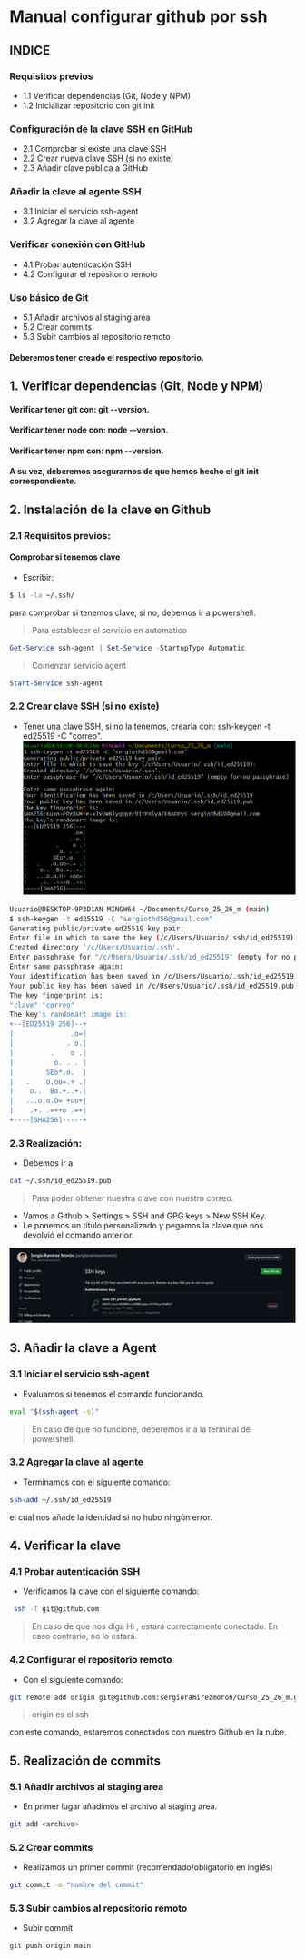 # Manual configurar github por ssh

## INDICE

### Requisitos previos

- 1.1 Verificar dependencias (Git, Node y NPM)
- 1.2 Inicializar repositorio con git init

### Configuración de la clave SSH en GitHub

- 2.1 Comprobar si existe una clave SSH
- 2.2 Crear nueva clave SSH (si no existe)
- 2.3 Añadir clave pública a GitHub

### Añadir la clave al agente SSH

- 3.1 Iniciar el servicio ssh-agent
- 3.2 Agregar la clave al agente

### Verificar conexión con GitHub

- 4.1 Probar autenticación SSH
- 4.2 Configurar el repositorio remoto

### Uso básico de Git

- 5.1 Añadir archivos al staging area
- 5.2 Crear commits
- 5.3 Subir cambios al repositorio remoto

#### Deberemos tener creado el respectivo repositorio.

## 1. Verificar dependencias (Git, Node y NPM)

#### Verificar tener git con: git --version.

#### Verificar tener node con: node --version.

#### Verificar tener npm con: npm --version.

#### A su vez, deberemos asegurarnos de que hemos hecho el git init correspondiente.

## 2. Instalación de la clave en Github

### 2.1 Requisitos previos:

#### Comprobar si tenemos clave

- Escribir:

```bash
$ ls -la ~/.ssh/
```

para comprobar si tenemos clave, si no, debemos ir a powershell.

> Para establecer el servicio en automatico

```powershell
Get-Service ssh-agent | Set-Service -StartupType Automatic
```

> Comenzar servicio agent

```powershell
Start-Service ssh-agent
```

### 2.2 Crear clave SSH (si no existe)

- Tener una clave SSH, si no la tenemos, crearla con: ssh-keygen -t ed25519 -C "correo".
  ![imagen ssh](/img/keygen.png)

```bash
Usuario@DESKTOP-9P3D1AN MINGW64 ~/Documents/Curso_25_26_m (main)
$ ssh-keygen -t ed25519 -C "sergiothd50@gmail.com"
Generating public/private ed25519 key pair.
Enter file in which to save the key (/c/Users/Usuario/.ssh/id_ed25519):
Created directory '/c/Users/Usuario/.ssh'.
Enter passphrase for "/c/Users/Usuario/.ssh/id_ed25519" (empty for no passphrase):
Enter same passphrase again:
Your identification has been saved in /c/Users/Usuario/.ssh/id_ed25519
Your public key has been saved in /c/Users/Usuario/.ssh/id_ed25519.pub
The key fingerprint is:
"clave" "correo"
The key's randomart image is:
+--[ED25519 256]--+
|              .o=|
|             . o.|
|         .    o .|
|          o. . . |
|        SEo*.o.  |
|   .   .o.oo=.+ .|
|    o..  Bo.+..+.|
|   ...o.o.O= +oo+|
|    .+. .=++o .=+|
+----[SHA256]-----+

```

### 2.3 Realización:

- Debemos ir a

```bash
cat ~/.ssh/id_ed25519.pub
```

> Para poder obtener nuestra clave con nuestro correo.

- Vamos a Github > Settings > SSH and GPG keys > New SSH Key.
- Le ponemos un título personalizado y pegamos la clave que nos devolvió el comando anterior.

![imagen ssh](/img/keygit.png)

## 3. Añadir la clave a Agent

### 3.1 Iniciar el servicio ssh-agent

- Evaluamos si tenemos el comando funcionando.

```bash
eval "$(ssh-agent -s)"
```

> En caso de que no funcione, deberemos ir a la terminal de powershell.

### 3.2 Agregar la clave al agente

- Terminamos con el siguiente comando:

```bash
ssh-add ~/.ssh/id_ed25519
```

el cual nos añade la identidad si no hubo ningún error.

## 4. Verificar la clave

### 4.1 Probar autenticación SSH

- Verificamos la clave con el siguiente comando:

```bash
 ssh -T git@github.com
```

> En caso de que nos diga Hi <usuario>, estará correctamente conectado. En caso contrario, no lo estará.

### 4.2 Configurar el repositorio remoto

- Con el siguiente comando:

```bash
git remote add origin git@github.com:sergioramirezmoron/Curso_25_26_m.git
```

> origin es el ssh

con este comando, estaremos conectados con nuestro Github en la nube.

## 5. Realización de commits

### 5.1 Añadir archivos al staging area

- En primer lugar añadimos el archivo al staging area.

```bash
git add <archivo>
```

### 5.2 Crear commits

- Realizamos un primer commit (recomendado/obligatorio en inglés)

```bash
git commit -m "nombre del commit"
```

### 5.3 Subir cambios al repositorio remoto

- Subir commit

```bash
git push origin main
```
